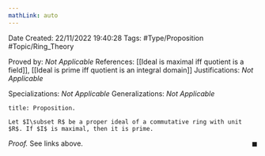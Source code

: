```yaml
---
mathLink: auto
---
```


<div class="topSpace"></div>

Date Created: 22/11/2022 19:40:28
Tags: #Type/Proposition #Topic/Ring_Theory

Proved by: <i>Not Applicable</i>
References: [[Ideal is maximal iff quotient is a field]], [[Ideal is prime iff quotient is an integral domain]]
Justifications: <i>Not Applicable</i>

Specializations: <i>Not Applicable</i>
Generalizations: <i>Not Applicable</i>

``` ad-Proposition
title: Proposition.

Let $I\subset R$ be a proper ideal of a commutative ring with unit $R$. If $I$ is maximal, then it is prime.

```

<i>Proof.</i> See links above.<span style="float:right;">$\blacksquare$</span>
